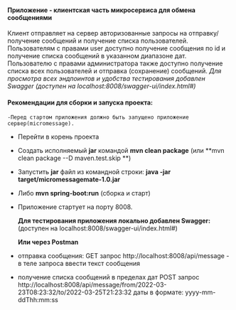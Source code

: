 #### Приложение - клиентская часть микросервиса для обмена сообщениями

Клиент отправляет на сервер авторизованные запросы на отправку/получение сообщений и получение списка пользователей.
Пользователям с правами user доступно получение сообщения по id и получение списка сообщений в указанном диапазоне дат.
Пользователю с правами администратора также доступно получение списка всех пользователей и отправка (сохранение)
сообщений.
*Для просмотра всех эндпоинтов и удобства тестирования добавлен Swagger (доступен на localhost:8008/swagger-ui/index.html#)*
#### Рекомендации для сборки и запуска проекта:
```
-Перед стартом приложения должно быть запущено приложение сервер(micromessage).
```
- Перейти в корень проекта
- Создать исполняемый **jar** командой  **mvn clean package** (или **mvn clean package --D maven.test.skip **)
- Запустить **jar** файл из командной строки: **java -jar target/micromessagemate-1.0.jar**
- Либо **mvn spring-boot:run** (сборка и старт)
- Приложение стартует на порту 8008.


  **Для тестирования приложения локально добавлен Swagger:** (доступен на localhost:8008/swagger-ui/index.html#)

  **Или через Postman**
- отправка сообщения: GET запрос http://localhost:8008/api/message - в теле запроса ввести текст сообщения
- получение списка сообщений в пределах дат POST запрос 
  http://localhost:8008/api/message/from/2022-03-23T08:23:32/to/2022-03-25T21:23:32
даты в формате: yyyy-mm-ddThh:mm:ss